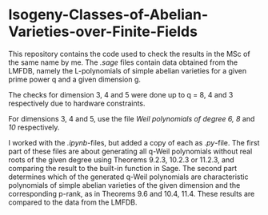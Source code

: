 # Isogeny-Classes-of-Abelian-Varieties-over-Finite-Fields

This repository contains the code used to check the results in the MSc of the same name by me.
The *.sage* files contain data obtained from the LMFDB, namely the L-polynomials of simple abelian varieties for a given prime power q and a given dimension g.

The checks for dimension 3, 4 and 5 were done up to q = 8, 4 and 3 respectively due to hardware constraints.

For dimensions 3, 4 and 5, use the file *Weil polynomials of degree 6, 8* and *10* respectively.

I worked with the *.ipynb*-files, but added a copy of each as *.py*-file.
The first part of these files are about generating all q-Weil polynomials without real roots of the given degree using Theorems 9.2.3, 10.2.3 or 11.2.3, and comparing the result to the built-in function in Sage. The second part determines which of the generated q-Weil polynomials are characteristic polynomials of simple abelian varieties of the given dimension and the corresponding p-rank, as in Theorems 9.6 and 10.4, 11.4. These results are compared to the data from the LMFDB.
